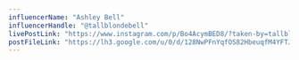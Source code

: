 ```yaml
---
influencerName: "Ashley Bell"
influencerHandle: "@tallblondebell"
livePostLink: "https://www.instagram.com/p/Bo4AcymBED8/?taken-by=tallblondebell"
postFileLink: "https://lh3.google.com/u/0/d/128NwPFnYqfOS82HbeuqfM4YFTJzdmg6I"
---
```


